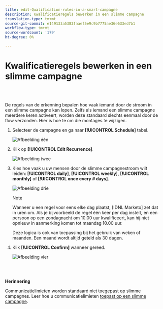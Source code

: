 ```yaml
---
title: edit-Qualification-rules-in-a-smart-campagne
description: Kwalificatieregels bewerken in een slimme campagne
translation-type: tm+mt
source-git-commit: e149133a5383faaef5e9c9b7775ae36e633ed7b1
workflow-type: tm+mt
source-wordcount: '179'
ht-degree: 0%

---
```



# Kwalificatieregels bewerken in een slimme campagne

<br> 

De regels van de erkenning bepalen hoe vaak iemand door de stroom in een slimme campagne kan lopen. Zelfs als iemand een slimme campagne meerdere keren activeert, worden deze standaard slechts eenmaal door de flow verzonden. Hier is hoe te om die montages te wijzigen.

1. Selecteer de campagne en ga naar **[!UICONTROL Schedule]** tabel.

   ![Afbeelding één](/help/sky/assets/smart-campaigns/edit-qualification-rules-in-a-smart-campaign/edit-qualification-rules-in-a-smart-campaign-1.png)

1. Klik op **[!UICONTROL Edit Recurrence]**.

   ![Afbeelding twee](/help/sky/assets/smart-campaigns/edit-qualification-rules-in-a-smart-campaign/edit-qualification-rules-in-a-smart-campaign-2.png)

1. Kies hoe vaak u uw mensen door de slimme campagnestroom wilt leiden: **[!UICONTROL daily]**, **[!UICONTROL weekly]**, **[!UICONTROL monthly]** of **[!UICONTROL once every # days]**.

   ![Afbeelding drie](/help/sky/assets/smart-campaigns/edit-qualification-rules-in-a-smart-campaign/edit-qualification-rules-in-a-smart-campaign-3.png)

   >[!NOTE]
   >
   >Wanneer u een regel voor eens elke dag plaatst, [!DNL Marketo] zet dat in uren om. Als je bijvoorbeeld de regel één keer per dag instelt, en een persoon op een zondagnacht om 10.00 uur kwalificeert, kan hij niet opnieuw in aanmerking komen tot maandag 10.00 uur.
   >
   >Deze logica is ook van toepassing bij het gebruik van weken of maanden. Een maand wordt altijd geteld als 30 dagen.

1. Klik **[!UICONTROL Confirm]** wanneer gereed.

   ![Afbeelding vier](/help/sky/assets/smart-campaigns/edit-qualification-rules-in-a-smart-campaign/edit-qualification-rules-in-a-smart-campaign-4.png)

<br> 

**Herinnering**

Communicatielimieten worden standaard niet toegepast op slimme campagnes. Leer hoe u communicatielimieten [toepast op een slimme campagne](https://docs.marketo.com/display/DOCS/Apply+Communication+Limits+to+Smart+Campaign).
